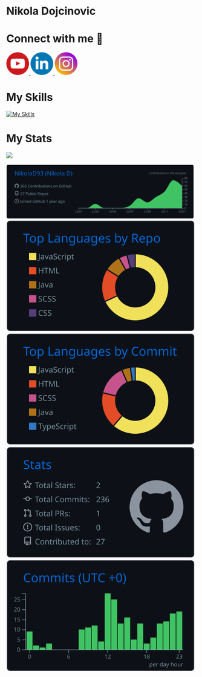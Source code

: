 # Nikola Dojcinovic

# Connect with me 👋

<div id="badges">
  <a href="https://www.youtube.com/channel/UCcHSX6C51HNqchQMjaHs3_A">
    <img width="60" height="60" src="https://raw.githubusercontent.com/shahbajjamil/Social-Meadia-Icons/master/Icons-logos/youtube-circle.png" alt="YouTube Badge"/>
  </a>
  <a href="https://www.linkedin.com/in/nikoladojcinovic93/">
    <img width="60" height="60" src="https://raw.githubusercontent.com/shahbajjamil/Social-Meadia-Icons/master/Icons-logos/linkedin-circle.png" alt="LinkedIn Badge"/>
  </a>
  <a href="https://www.instagram.com/n_dojcinovic/">
    <img width="60" height="60" src="https://raw.githubusercontent.com/shahbajjamil/Social-Meadia-Icons/master/Icons-logos/instagram-circle.png" alt="Instagram Badge"/>
  </a>
</div>


# My Skills 


[![My Skills](https://skillicons.dev/icons?i=js,react,nextjs,vite,tailwind,bootstrap,materialui,figma,firebase,git,github,vscode,netlify,html,css,sass,ps,nodejs,typescript)](https://skillicons.dev)

# My Stats

![](https://komarev.com/ghpvc/?username=NikolaD93&color=38E54D&label=PROFILE+VIEWS)

[![](https://raw.githubusercontent.com/NikolaD93/NikolaD93/master/profile-summary-card-output/github_dark/0-profile-details.svg)](https://github.com/vn7n24fzkq/github-profile-summary-cards)
[![](https://raw.githubusercontent.com/NikolaD93/NikolaD93/master/profile-summary-card-output/github_dark/1-repos-per-language.svg)](https://github.com/vn7n24fzkq/github-profile-summary-cards) [![](https://raw.githubusercontent.com/NikolaD93/NikolaD93/master/profile-summary-card-output/github_dark/2-most-commit-language.svg)](https://github.com/vn7n24fzkq/github-profile-summary-cards)
[![](https://raw.githubusercontent.com/NikolaD93/NikolaD93/master/profile-summary-card-output/github_dark/3-stats.svg)](https://github.com/vn7n24fzkq/github-profile-summary-cards) [![](https://raw.githubusercontent.com/NikolaD93/NikolaD93/master/profile-summary-card-output/github_dark/4-productive-time.svg)](https://github.com/vn7n24fzkq/github-profile-summary-cards)
